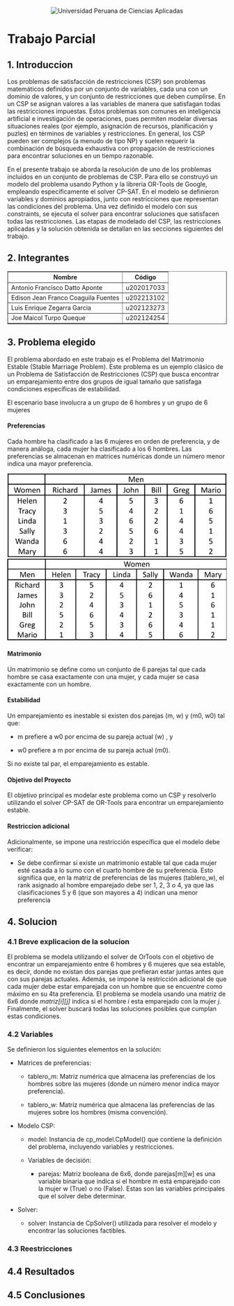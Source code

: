 <div align="center">

![Universidad Peruana de Ciencias Aplicadas](https://static.wikia.nocookie.net/logopedia/images/2/2d/UPC-Logo-Actual.png/revision/latest/scale-to-width-down/384?cb=20230305155749&path-prefix=es)

</div>


# Trabajo Parcial

## **1. Introduccion**
Los problemas de satisfacción de restricciones (CSP) son problemas matemáticos definidos por un conjunto de variables, cada una con un dominio de valores, y un conjunto de restricciones que deben cumplirse. En un CSP se asignan valores a las variables de manera que satisfagan todas las restricciones impuestas. Estos problemas son comunes en inteligencia artificial e investigación de operaciones, pues permiten modelar diversas situaciones reales (por ejemplo, asignación de recursos, planificación y puzles) en términos de variables y restricciones. En general, los CSP pueden ser complejos (a menudo de tipo NP) y suelen requerir la combinación de búsqueda exhaustiva con propagación de restricciones para encontrar soluciones en un tiempo razonable.

En el presente trabajo se aborda la resolución de uno de los problemas incluidos en un conjunto de problemas de CSP. Para ello se construyó un modelo del problema usando Python y la librería OR-Tools de Google, empleando específicamente el solver CP-SAT. En el modelo se definieron variables y dominios apropiados, junto con restricciones que representan las condiciones del problema. Una vez definido el modelo con sus constraints, se ejecuta el solver para encontrar soluciones que satisfacen todas las restricciones. Las etapas de modelado del CSP, las restricciones aplicadas y la solución obtenida se detallan en las secciones siguientes del trabajo.

## **2. Integrantes**

  <table border="1px" align="center">
    <thead>
        <tr>
            <th>Nombre</th>
            <th>Código</th>
        </tr>
    </thead>
    <tbody>
        <tr>
            <td>Antonio Francisco Datto Aponte</td>
            <td>u202017033</td>
        </tr>
        <tr>
            <td>Edison Jean Franco Coaguila Fuentes</td>
            <td>u202213102</td>
        </tr>
        <tr>
            <td>Luis Enrique Zegarra Garcia</td>
            <td>u202123273</td>
        </tr>
        <tr>
            <td>Joe Maicol Turpo Queque</td>
            <td>u202124254</td>
        </tr>
    </tbody>
</table>


## **3. Problema elegido**

El problema abordado en este trabajo es el Problema del Matrimonio Estable (Stable Marriage Problem). Este problema es un ejemplo clásico de un Problema de Satisfacción de Restricciones (CSP) que busca encontrar un emparejamiento entre dos grupos de igual tamaño que satisfaga condiciones específicas de estabilidad.

El escenario base involucra a un grupo de 6 hombres y un grupo de 6 mujeres

#### Preferencias
Cada hombre ha clasificado a las 6 mujeres en orden de preferencia, y de manera análoga, cada mujer ha clasificado a los 6 hombres. Las preferencias se almacenan en matrices numéricas donde un número menor indica una mayor preferencia.

![alt text](images/preferenceOrdersOfMen.png)
![alt text](images/preferenceOrdersOfWomen.png)

#### Matrimonio
Un matrimonio se define como un conjunto de 6 parejas tal que cada hombre se casa exactamente con una mujer, y cada mujer se casa exactamente con un hombre.

#### Estabilidad
Un emparejamiento es inestable si existen dos parejas (m, w) y (m0, w0) tal que:

- m prefiere a w0 por encima de su pareja actual (w) , y

- w0 prefiere a m por encima de su pareja actual (m0).

Si no existe tal par, el emparejamiento es estable.

#### Objetivo del Proyecto

El objetivo principal es modelar este problema como un CSP y resolverlo utilizando el solver CP-SAT de OR-Tools para encontrar un emparejamiento estable.

#### Restriccion adicional
Adicionalmente, se impone una restricción específica que el modelo debe verificar:
- Se debe confirmar si existe un matrimonio estable tal que cada mujer esté casada a lo sumo con el cuarto hombre de su preferencia. Esto significa que, en la matriz de preferencias de las mujeres (tablero_w), el rank asignado al hombre emparejado debe ser 1, 2, 3 o 4, ya que las clasificaciones 5 y 6 (que son mayores a 4) indican una menor preferencia

## **4. Solucion**
### **4.1 Breve explicacion de la solucion**

El problema se modela utilizando el solver de OrTools con el objetivo de encontrar un emparejamiento entre 6 hombres y 6 mujeres que sea estable, es decir, donde no existan dos parejas que prefieran estar juntas antes que con sus parejas actuales. Además, se impone la restricción adicional de que cada mujer debe estar emparejada con un hombre que se encuentre como máximo en su 4ta preferencia. El problema se modela usando una matriz de 6x6 donde *matriz[i][j]* indica si el hombre *i* esta emparejado con la mujer *j*. Finalmente, el solver buscará todas las soluciones posibles que cumplan estas condiciones.

### **4.2 Variables**

Se definieron los siguientes elementos en la solución:

- Matrices de preferencias:

    - tablero_m: Matriz numérica que almacena las preferencias de los hombres sobre las mujeres (donde un número menor indica mayor preferencia).

    - tablero_w: Matriz numérica que almacena las preferencias de las mujeres sobre los hombres (misma convención).

- Modelo CSP:

    - model: Instancia de cp_model.CpModel() que contiene la definición del problema, incluyendo variables y restricciones.

    - Variables de decisión:

        - parejas: Matriz booleana de 6x6, donde parejas[m][w] es una variable binaria que indica si el hombre m está emparejado con la mujer w (True) o no (False). Estas son las variables principales que el solver debe determinar.

- Solver:

    - solver: Instancia de CpSolver() utilizada para resolver el modelo y encontrar las soluciones factibles.

### **4.3 Reestricciones**

## **4.4 Resultados**

## **4.5 Conclusiones**